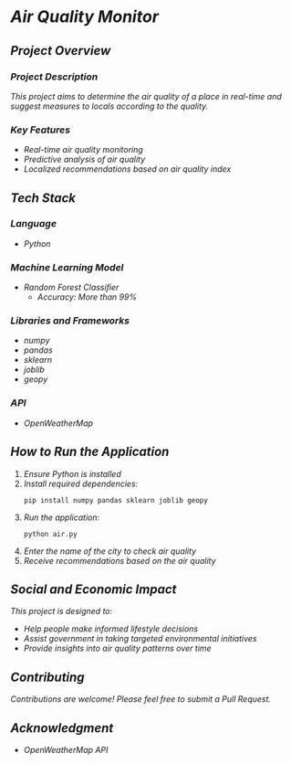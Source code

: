 # *Air Quality Monitor*

## *Project Overview*

### *Project Description*

*This project aims to determine the air quality of a place in real-time and suggest measures to locals according to the quality.*

### *Key Features*
- *Real-time air quality monitoring*
- *Predictive analysis of air quality*
- *Localized recommendations based on air quality index*

## *Tech Stack*

### *Language*
- *Python*

### *Machine Learning Model*
- *Random Forest Classifier*
  - *Accuracy: More than 99%*

### *Libraries and Frameworks*
- *numpy*
- *pandas*
- *sklearn*
- *joblib*
- *geopy*

### *API*
- *OpenWeatherMap*

## *How to Run the Application*

1. *Ensure Python is installed*
2. *Install required dependencies:*
   ```
   pip install numpy pandas sklearn joblib geopy
   ```
3. *Run the application:*
   ```
   python air.py
   ```
4. *Enter the name of the city to check air quality*
5. *Receive recommendations based on the air quality*

## *Social and Economic Impact*

*This project is designed to:*
- *Help people make informed lifestyle decisions*
- *Assist government in taking targeted environmental initiatives*
- *Provide insights into air quality patterns over time*

## *Contributing*

*Contributions are welcome! Please feel free to submit a Pull Request.*


## *Acknowledgment*

- *OpenWeatherMap API*
